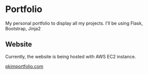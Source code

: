 # Portfolio

My personal portfolio to display all my projects. I'll be using Flask, Bootstrap, Jinja2

## Website

Currently, the website is being hosted with AWS EC2 instance.

[pkimportfolio.com](http://pkimportfolio.com)
